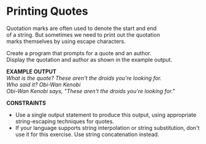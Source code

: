 # Printing Quotes

Quotation marks are often used to denote the start and end  
of a string. But sometimes we need to print out the quotation  
marks themselves by using escape characters.

Create a program that prompts for a quote and an author.  
Display the quotation and author as shown in the example output.

**EXAMPLE OUTPUT**  
*What is the quote? These aren't the droids you're looking for.*  
*Who said it? Obi-Wan Kenobi*  
*Obi-Wan Kenobi says, "These aren't the droids you're looking for."*

**CONSTRAINTS**
- Use a single output statement to produce this output,
 using appropriate string-escaping techniques for quotes.
- If your language supports string interpolation or string
 substitution, don't use it for this exercise.
 Use string concatenation instead. 